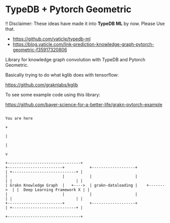 TypeDB + Pytorch Geometric
==========================

:bangbang: Disclaimer:
These ideas have made it into **TypeDB ML** by now. Please Use that.
* https://github.com/vaticle/typedb-ml
* https://blog.vaticle.com/link-prediction-knowledge-graph-pytorch-geometric-f35917320806

Library for knowledge graph convolution with TypeDB and Pytorch Geometric.

Basically trying to do what kglib does with tensorflow:

https://github.com/graknlabs/kglib

To see some example code using this library:

https://github.com/bayer-science-for-a-better-life/grakn-pytorch-example


```
                                                                                     You are here
                                                                                          +
                                                                                          |
                                                                                          |
                                                                                          v
                                                                         +--------------------------------+
+------------------------+           +-------------------+               | +----------------------------+ |
|                        |           |                   |               | |                            | |
| Grakn Knowledge Graph  |   +---->  | grakn-dataloading |    +------->  | |  Deep Learning Framework X | |
|                        |           |                   |               | |                            | |
+------------------------+           +-------------------+               | +----------------------------+ |
                                                                         +--------------------------------+
```
